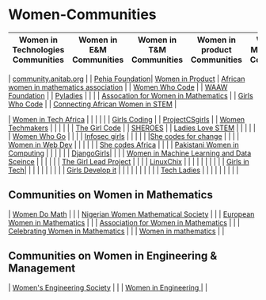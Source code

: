 # Women-Communities

|   Women in Technologies Communities   |  Women in E&M Communities    |  Women in T&M Communities    |  Women in product Communities   | Women in Mathematics Communities   | Women in S&M Communities  | Women who code  | Women in consulting Communities  | Generic women Communities |
|--------------|--------------|---------------|---------------|-------------|-------------|-------------|-------------|--------------|

| [community.anitab.org](https://community.anitab.org/) | |  [Pehia Foundation](https://pehia.org/)| [Women in Product](https://www.womenpm.org/) | [African women in mathematics association](http://africanwomeninmath.org/) | | [Women Who Code](https://www.womenwhocode.com/) |   | [WAAW Foundation](http://waawfoundation.org/)   |
| [Pyladies](https://www.pyladies.com/) |  |  |  | [Assocation for Women in Mathematics](https://awm-math.org)  |   |  [Girls Who Code](https://girlswhocode.com/)  |   | [Connecting African Women in STEM](https://connectingafricanwomeninstem.org/) |

| [Women in Tech Africa](http://www.womenintechafrica.com/) |   |  |  |  |  | [Girls Coding](http://www.girlscoding.com.ng/)  |   | [ProjectCSgirls](https://www.projectcsgirls.com/) |
| [Women Techmakers](https://www.womentechmakers.com/) |  |  |   |   |   |  [The Girl Code](https://thegirlcode.co/index.html) |   | [SHEROES](https://sheroes.com/)  |
| [Ladies Love STEM](https://ladieslovestem.com/) |  |  |  |  |   | [Women Who Go](https://www.womenwhogo.org/) | | |
| [Infosec girls](https://www.infosecgirls.in/) |  |  |  |  |   |[She codes for change](http://shecodesforchange.org/) |   |   |
| [Women in Web Dev](https://womeninwebdev.com/) |  |  |  |  |  | [She codes Africa](https://medium.com/shecodeafrica) |   |   |
| [Pakistani Women in Computing](https://pwic.org/) |  |  |  |  |   | [DjangoGirls](https://djangogirls.org/)|   |   |
| [Women in Machine Learning and Data Sceince](http://wimlds.org/) |  |  |  |  |   | [The Girl Lead Project](https://www.thegirlleadproject.org/) |   |   |
| [LinuxChix](https://www.linuxchix.org/) |  |  |  |  |   |  |   |   |
| [Girls in Tech](https://girlsintech.org/)|  |  |  |  |   |  |   |   |
| [Girls Develop it](https://www.girldevelopit.com/)  |   |   |   |    |    |    |    |    |
| [Tech Ladies](https://www.hiretechladies.com/) |   |    |    |   |    |    |    |     |

## Communities on Women in Mathematics 

| [Women Do Math](https://www.womendomath.org/) | | 
| [Nigerian Women Mathematical Society](http://www.nigerianwomeninmaths.org/) | |
| [European Women in Mathematics](https://www.europeanwomeninmaths.org) | | 
| [Association for Women in Mathematics](https://awm-math.org/) | |
| [Celebrating Women in Mathematics](https://may12.womeninmaths.org/) | |
| [Women in mathematics](http://womeninmath.net/) | |


## Communities on Women in Engineering & Management
| [Women's Engineering Society](https://www.wes.org.uk/) | |
| [Women in Engineering ](https://www.womeng.org/) | |

